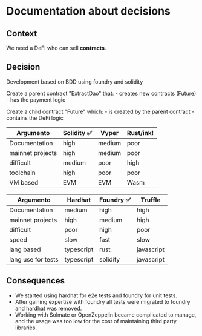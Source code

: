 # Documentation about decisions

## Context

We need a DeFi who can sell **contracts**.

## Decision

Development based on BDD using foundry and solidity

Create a parent contract "ExtractDao" that:
    - creates new contracts (Future)
    - has the payment logic

Create a child contract "Future" which:
    - is created by the parent contract
    - contains the DeFi logic

| Argumento | Solidity ✅ | Vyper | Rust/ink! |
| - | - | - | - |
| Documentation | high | medium | poor |
| mainnet projects | high | medium | poor |
| difficult | medium | poor | high |
| toolchain | high | poor | poor |
| VM based | EVM | EVM | Wasm |

| Argumento | Hardhat | Foundry ✅ | Truffle |
| - | - | - | - |
| Documentation | medium | high | high |
| mainnet projects | high | medium | high |
| difficult | poor | high | poor |
| speed | slow | fast | slow |
| lang based | typescript | rust | javascript |
| lang use for tests | typescript | solidity | javascript |

## Consequences

- We started using hardhat for e2e tests and foundry for unit tests.
- After gaining expertise with foundry all tests were migrated to foundry and hardhat was removed.
- Working with Solmate or OpenZeppelin became complicated to manage, and the usage was too low for the cost of maintaining third party libraries.
